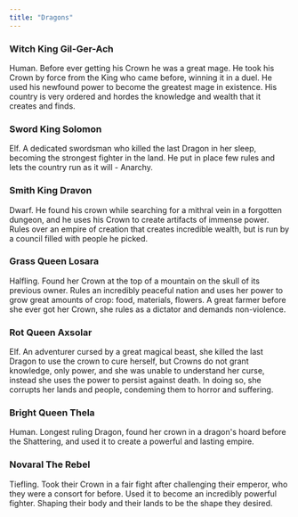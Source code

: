 ```yaml
---
title: "Dragons"
---
```


### Witch King Gil-Ger-Ach
Human. Before ever getting his Crown he was a great mage. He took his Crown by force from the King who came before, winning it in a duel. He used his newfound power to become the greatest mage in existence. His country is very ordered and hordes the knowledge and wealth that it creates and finds.

### Sword King Solomon
Elf. A dedicated swordsman who killed the last Dragon in her sleep, becoming the strongest fighter in the land. He put in place few rules and lets the country run as it will - Anarchy.


### Smith King Dravon
Dwarf. He found his crown while searching for a mithral vein in a forgotten dungeon, and he uses his Crown to create artifacts of immense power. Rules over an empire of creation that creates incredible wealth, but is run by a council filled with people he picked.

### Grass Queen Losara
Halfling. Found her Crown at the top of a mountain on the skull of its previous owner. Rules an incredibly peaceful nation and uses her power to grow great amounts of crop: food, materials, flowers. A great farmer before she ever got her Crown, she rules as a dictator and demands non-violence.

### Rot Queen Axsolar
Elf. An adventurer cursed by a great magical beast, she killed the last Dragon to use the crown to cure herself, but Crowns do not grant knowledge, only power, and she was unable to understand her curse, instead she uses the power to persist against death. In doing so, she corrupts her lands and people, condeming them to horror and suffering.

### Bright Queen Thela
Human. Longest ruling Dragon, found her crown in a dragon's hoard before the Shattering, and used it to create a powerful and lasting empire.

### Novaral The Rebel
Tiefling. Took their Crown in a fair fight after challenging their emperor, who they were a consort for before. Used it to become an incredibly powerful fighter. Shaping their body and their lands to be the shape they desired.
